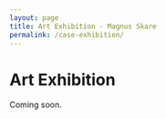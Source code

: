 ```yaml
---
layout: page
title: Art Exhibition - Magnus Skare
permalink: /case-exhibition/
---
```


Art Exhibition
=

Coming soon.